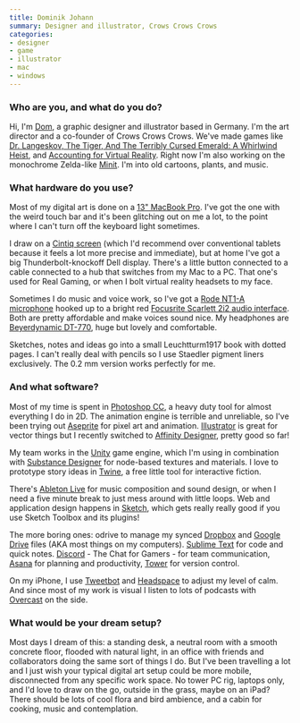 ```yaml
---
title: Dominik Johann
summary: Designer and illustrator, Crows Crows Crows
categories:
- designer
- game
- illustrator
- mac
- windows
---
```


### Who are you, and what do you do?

Hi, I'm [Dom](http://www.dominikjohann.de/ "Dominik's website."), a graphic designer and illustrator based in Germany. I'm the art director and a co-founder of Crows Crows Crows. We've made games like [Dr. Langeskov, The Tiger, And The Terribly Cursed Emerald: A Whirlwind Heist][dr-langeskov-the-tiger-and-the-terribly-cursed-emerald-a-whirlwind-heist], and [Accounting for Virtual Reality][accounting]. Right now I'm also working on the monochrome Zelda-like [Minit][]. I'm into old cartoons, plants, and music.

### What hardware do you use?

Most of my digital art is done on a [13" MacBook Pro][macbook-pro]. I've got the one with the weird touch bar and it's been glitching out on me a lot, to the point where I can't turn off the keyboard light sometimes.

I draw on a [Cintiq screen][cintiq] (which I'd recommend over conventional tablets because it feels a lot more precise and immediate), but at home I've got a big Thunderbolt-knockoff Dell display. There's a little button connected to a cable connected to a hub that switches from my Mac to a PC. That one's used for Real Gaming, or when I bolt virtual reality headsets to my face.

Sometimes I do music and voice work, so I've got a [Rode NT1-A microphone][rode-nt1-a] hooked up to a bright red [Focusrite Scarlett 2i2 audio interface][scarlett-2i2]. Both are pretty affordable and make voices sound nice. My headphones are [Beyerdynamic DT-770][dt-770-pro], huge but lovely and comfortable.

Sketches, notes and ideas go into a small Leuchtturm1917 book with dotted pages. I can't really deal with pencils so I use Staedler pigment liners exclusively. The 0.2 mm version works perfectly for me.

### And what software?

Most of my time is spent in [Photoshop CC][photoshop], a heavy duty tool for almost everything I do in 2D. The animation engine is terrible and unreliable, so I've been trying out [Aseprite][] for pixel art and animation. [Illustrator][] is great for vector things but I recently switched to [Affinity Designer][affinity-designer], pretty good so far!

My team works in the [Unity][] game engine, which I'm using in combination with [Substance Designer][substance-designer] for node-based textures and materials. I love to prototype story ideas in [Twine][], a free little tool for interactive fiction.

There's [Ableton Live][live] for music composition and sound design, or when I need a five minute break to just mess around with little loops. Web and application design happens in [Sketch][], which gets really really good if you use Sketch Toolbox and its plugins!

The more boring ones: odrive to manage my synced [Dropbox][] and [Google Drive][google-drive] files (AKA most things on my computers). [Sublime Text][sublime-text] for code and quick notes. [Discord][] - The Chat for Gamers - for team communication, [Asana][] for planning and productivity, [Tower][] for version control.

On my iPhone, I use [Tweetbot][tweetbot-ios] and [Headspace][headspace-ios] to adjust my level of calm. And since most of my work is visual I listen to lots of podcasts with [Overcast][overcast-ios] on the side.

### What would be your dream setup?

Most days I dream of this: a standing desk, a neutral room with a smooth concrete floor, flooded with natural light, in an office with friends and collaborators doing the same sort of things I do. But I've been travelling a lot and I just wish your typical digital art setup could be more mobile, disconnected from any specific work space. No tower PC rig, laptops only, and I'd love to draw on the go, outside in the grass, maybe on an iPad? There should be lots of cool flora and bird ambience, and a cabin for cooking, music and contemplation.

[rode-nt1-a]: http://www.rodent1a.com/ "A microphone."
[scarlett-2i2]: https://www.amazon.com/Focusrite-2i2-USB-Recording-Interface/dp/B005OZE9SA "A USB audio interface."
[macbook-pro]: https://www.apple.com/macbook-pro/ "A laptop."
[cintiq]: https://www.wacom.com/en/us/cintiq "A computer screen you can draw on."
[dt-770-pro]: https://north-america.beyerdynamic.com/shop/hah/headphones-and-headsets/studio-and-stage/studio-headphones/dt-770-pro.html "Closed headphones."
[unity]: https://unity3d.com/unity/ "A cross-platform game development tool."
[illustrator]: https://www.adobe.com/products/illustrator.html "A vector graphics editor."
[google-drive]: https://drive.google.com/ "A cloud storage service."
[twine]: http://twinery.org/ "A tool for creating non-linear stories."
[tower]: https://www.git-tower.com/ "A Mac GUI for Git."
[tweetbot-ios]: https://tapbots.com/tweetbot/ "A Twitter client for iOS."
[sublime-text]: http://www.sublimetext.com/ "A coder's text editor."
[sketch]: https://www.sketchapp.com/ "A vector drawing application for Mac OS X."
[substance-designer]: https://www.allegorithmic.com/products/substance-designer "A 3D material authoring tool."
[asana]: https://asana.com/ "A project management service."
[accounting]: https://accountingvr.com/ "An accounting VR game."
[aseprite]: https://www.aseprite.org/ "A pixel editor and animation tool."
[affinity-designer]: https://en.wikipedia.org/wiki/Affinity_Designer "A vector graphics editor."
[overcast-ios]: https://itunes.apple.com/us/app/overcast-podcast-player/id888422857 "A podcast app."
[headspace-ios]: http://www.flatblackfilms.com/iphone/Headspace/Headspace.html "A 3D mind-mapping/outline tool for iOS."
[minit]: https://www.gamespot.com/videos/minit-teaser-trailer/2300-6436799/ "An adventure game."
[discord]: https://discordapp.com/ "A voice and text chat service."
[dr-langeskov-the-tiger-and-the-terribly-cursed-emerald-a-whirlwind-heist]: https://en.wikipedia.org/wiki/Dr._Langeskov%2C_The_Tiger%2C_and_The_Terribly_Cursed_Emerald%3A_A_Whirlwind_Heist "An exploration video game."
[dropbox]: https://www.dropbox.com/ "Online syncing and storage."
[live]: https://www.ableton.com/en/live/ "Musical creation software."
[photoshop]: https://www.adobe.com/products/photoshop.html "A bitmap image editor."
